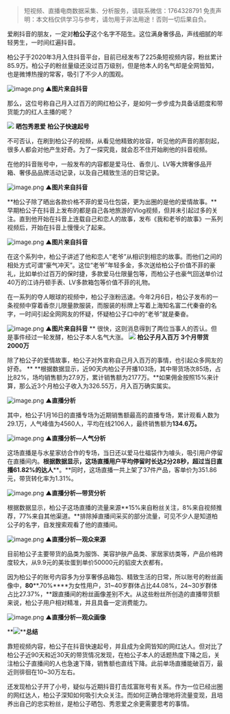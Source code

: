 
>
> 短视频、直播电商数据采集、分析服务，请联系微信：1764328791
> 免责声明：本文档仅供学习与参考，请勿用于非法用途！否则一切后果自负。
> 

爱刷抖音的朋友，一定对**柏公子**这个名字不陌生。这位满身奢侈品，声线细腻的年轻男生，一时间红遍抖音。


柏公子于2020年3月入住抖音平台，目前已经发布了225条短视频内容，粉丝累计85.9万。柏公子的粉丝量级还没过百万级别，但是他本人的名气却是全网皆知，也是微博热搜的常客，吸引了不少人的围观。


![image.png](https://cdn.nlark.com/yuque/0/2021/png/97322/1616397882723-96b5e525-81fc-4b6d-9179-6ca321051cf4.png#align=left&display=inline&height=577&margin=%5Bobject%20Object%5D&name=image.png&originHeight=1154&originWidth=1080&size=1895597&status=done&style=none&width=540)
****▲图片来自抖音****


那么，这位号称自己月入过百万的网红柏公子，是如何一步步成为具备话题度和带货能力的红人主播的呢？


**![](https://cdn.nlark.com/yuque/0/2021/webp/97322/1616397840057-b34c7a25-17ca-49fc-b9e9-cc6da3a338da.webp#align=left&display=inline&height=22&margin=%5Bobject%20Object%5D&originHeight=170&originWidth=1080&size=0&status=done&style=none&width=140)**
**晒包秀恩爱**
**柏公子快速起号**

不可否认，在刷到柏公子的视频，从看见他精致的妆容，听见他的声音的那刻起，很多人都会对他产生好奇。为了一探究竟，就会忍不住开始刷他的抖音视频。


在他的抖音账号中，一般发布的内容都是爱马仕、香奈儿、LV等大牌奢侈品开箱、奢侈品品牌活动记录，以及自己精致生活的日常记录。


![image.png](https://cdn.nlark.com/yuque/0/2021/png/97322/1616397892899-f54b8fa0-e824-4f54-8ef8-eca66ccf1642.png#align=left&display=inline&height=500&margin=%5Bobject%20Object%5D&name=image.png&originHeight=1000&originWidth=1080&size=2336819&status=done&style=none&width=540)
****▲图片来自抖音****


**柏公子除了晒出各款价格不菲的爱马仕包袋，更为出圈的是他的爱情故事。**早期柏公子在抖音上发布的都是自己各地旅游的Vlog视频，但并未引起过多的关注。直到他开始在抖音上连载自己和恋人的故事，发布《我和老爷的故事》一系列视频后，开始在抖音上慢慢火了起来。


![image.png](https://cdn.nlark.com/yuque/0/2021/png/97322/1616397900674-4cfea4ed-95d4-46a7-bc9d-c4ba935c888c.png#align=left&display=inline&height=521&margin=%5Bobject%20Object%5D&name=image.png&originHeight=1042&originWidth=1080&size=2883859&status=done&style=none&width=540)
****▲图片来自抖音****


在这个系列中，柏公子讲述了他和恋人“老爷”从相识到相恋的故事。而他们之间的相处方式可谓“豪气冲天”。这位“老爷”年轻多金，多次送给柏公子价值不菲的豪礼，比如单价过百万的保时捷，多款爱马仕限量包等，而柏公子也豪气回送单价过40万的江诗丹顿手表、LV多款箱包等价值不菲的礼物。


在一系列的夺人眼球的视频中，柏公子涨粉迅速。今年2月6日，柏公子发布的一条视频中穿着香奈儿限量款服装，而服装的标牌上写着上海知名富二代秦奋的名字，一时间引起全网网友的怀疑，怀疑柏公子口中的“老爷”就是秦奋。


![image.png](https://cdn.nlark.com/yuque/0/2021/png/97322/1616397913056-561262da-70d1-42b5-9043-19ef79f59f71.png#align=left&display=inline&height=290&margin=%5Bobject%20Object%5D&name=image.png&originHeight=579&originWidth=710&size=868353&status=done&style=none&width=355)
****▲图片来自抖音****
**
很快，这则消息得到了两位当事人的否认。但是事件经过一轮发酵，柏公子本人名气大涨。
**![](https://cdn.nlark.com/yuque/0/2021/webp/97322/1616397840170-c7620aea-1a47-4112-8b16-88603afcf154.webp#align=left&display=inline&height=22&margin=%5Bobject%20Object%5D&originHeight=170&originWidth=1080&size=0&status=done&style=none&width=140)**
**柏公子月入百万**
**3个月带货2000万**

除了柏公子的爱情故事，柏公子对外宣称自己月入百万的事情，也引起众多网友的好奇。
**
**根据数据显示，近90天内柏公子开播103场，其中带货场次85场，占比82%，场均销售额为27.9万，累计销售额为2177万。**如果佣金按照15%来计算，那么近3个月柏公子收入为326.55万，月入百万确实属实。


![image.png](https://cdn.nlark.com/yuque/0/2021/png/97322/1616397919779-f86d96a3-c326-441c-867e-1d1457c0f9b7.png#align=left&display=inline&height=383&margin=%5Bobject%20Object%5D&name=image.png&originHeight=766&originWidth=1080&size=206349&status=done&style=none&width=540)
****▲直播分析****


其中，柏公子1月16日的直播专场为近期销售额最高的直播专场，累计观看人数为29.1万，人气峰值为4560人，平均在线2106人，最终销售额为**134.6万。**




![image.png](https://cdn.nlark.com/yuque/0/2021/png/97322/1616397928738-a31a40ee-cd98-494c-93f1-a40ef0157963.png#align=left&display=inline&height=452&margin=%5Bobject%20Object%5D&name=image.png&originHeight=904&originWidth=690&size=305315&status=done&style=none&width=345)
****▲直播分析—人气分析****


这场直播是与水星家纺合作的专场，当日还以爱马仕福袋作为噱头，吸引用户停留在直播间内。**根据数据显示，这场直播用户平均停留时长达2分28秒，超过当日直播61.82%的达人****。**同时，这场直播一共上架了37件产品，客单价为351.86元，带货转化率为1.31%。


![image.png](https://cdn.nlark.com/yuque/0/2021/png/97322/1616397936961-6134a345-27aa-43ed-b0ed-e88054535987.png#align=left&display=inline&height=169&margin=%5Bobject%20Object%5D&name=image.png&originHeight=338&originWidth=682&size=61465&status=done&style=none&width=341)
****▲直播分析—带货分析****


根据数据显示，柏公子这场直播的流量来源**15%来自粉丝关注，8%来自视频推荐，77%来自其他渠道。**排除掉直播间采买的部分流量，可见不少人是知道柏公子的名字，自发搜索观看了他的直播间。


![image.png](https://cdn.nlark.com/yuque/0/2021/png/97322/1616397951261-650713f5-74b4-4c1b-8c94-dab8a663a201.png#align=left&display=inline&height=218&margin=%5Bobject%20Object%5D&name=image.png&originHeight=436&originWidth=664&size=99169&status=done&style=none&width=332)
********▲直播分析—观众来源********


目前柏公子主要带货的品类为服饰、美容护肤产品类、家居家纺类等，产品价格跨度较大，从9.9元的美妆蛋到单价50000元的貂皮大衣都有。


因为柏公子的账号内容多为分享奢侈品箱包、精致生活的日常，所以账号的粉丝画像中，**80****.70%****为女性用户，31~40岁群体占比44.08%，24~30岁群体占比27.37%，**跟直播间的粉丝画像差别不大。从这些粉丝所创造的直播带货额来说，柏公子用户相对精准，并且具备一定消费能力。


![image.png](https://cdn.nlark.com/yuque/0/2021/png/97322/1616397964116-6f3ac447-60d4-4c88-90bf-009b65e5b12b.png#align=left&display=inline&height=249&margin=%5Bobject%20Object%5D&name=image.png&originHeight=498&originWidth=530&size=39985&status=done&style=none&width=265)
****▲直播分析—观众画像****


**![](https://cdn.nlark.com/yuque/0/2021/webp/97322/1616397840256-37c7ad40-5ab8-425c-814a-284bef4e1033.webp#align=left&display=inline&height=22&margin=%5Bobject%20Object%5D&originHeight=170&originWidth=1080&size=0&status=done&style=none&width=140)****总结**

靠短视频内容，柏公子在抖音快速起号，并且成为全网皆知的网红达人。但对比了柏公子近90天和近30天的带货情况发现，在柏公子本人的话题热度下降之后，关注柏公子直播间的人也急速下降，销售额也直线下降。此前单场直播能破百万，最近则徘徊在10~30万左右。


还发现柏公子开了小号，疑似与近期抖音打击炫富账号有关系。作为一位已经出圈的网红达人，柏公子深知如何吸引大众关注。而如何正确合理地将流量变现，且培养出自己的忠实粉丝，是柏公子晒包、秀恩爱之余更需要思考的事情。 

